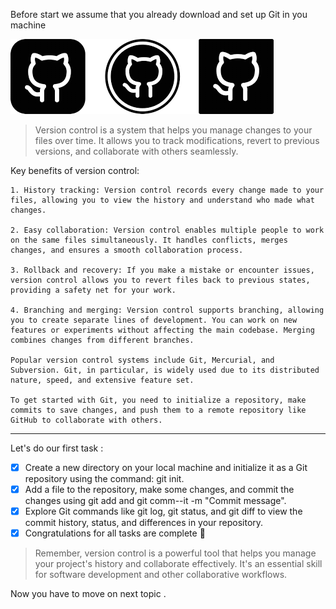 Before start we assume that you already download and set up Git in you machine 

![Git & Github](logo2.png)

> Version control is a system that helps you manage changes to your files over time. It allows you to track modifications, revert to previous versions, and collaborate with others seamlessly.

Key benefits of version control:
```
1. History tracking: Version control records every change made to your files, allowing you to view the history and understand who made what changes.

2. Easy collaboration: Version control enables multiple people to work on the same files simultaneously. It handles conflicts, merges changes, and ensures a smooth collaboration process.

3. Rollback and recovery: If you make a mistake or encounter issues, version control allows you to revert files back to previous states, providing a safety net for your work.

4. Branching and merging: Version control supports branching, allowing you to create separate lines of development. You can work on new features or experiments without affecting the main codebase. Merging combines changes from different branches.

Popular version control systems include Git, Mercurial, and Subversion. Git, in particular, is widely used due to its distributed nature, speed, and extensive feature set.

To get started with Git, you need to initialize a repository, make commits to save changes, and push them to a remote repository like GitHub to collaborate with others.
```

-----

Let's do our first task :

- [x] Create a new directory on your local machine and initialize it as a Git repository using the command: git init.
- [x] Add a file to the repository, make some changes, and commit the changes using git add <file> and git comm--it -m "Commit message".
- [x]  Explore Git commands like git log, git status, and git diff to view the commit history, status, and differences in your repository.
- [x] Congratulations for all tasks are complete :tada:

>Remember, version control is a powerful tool that helps you manage your project's history and collaborate effectively. It's an essential skill for software development and other collaborative workflows.

Now you have to move on next topic . 
 
